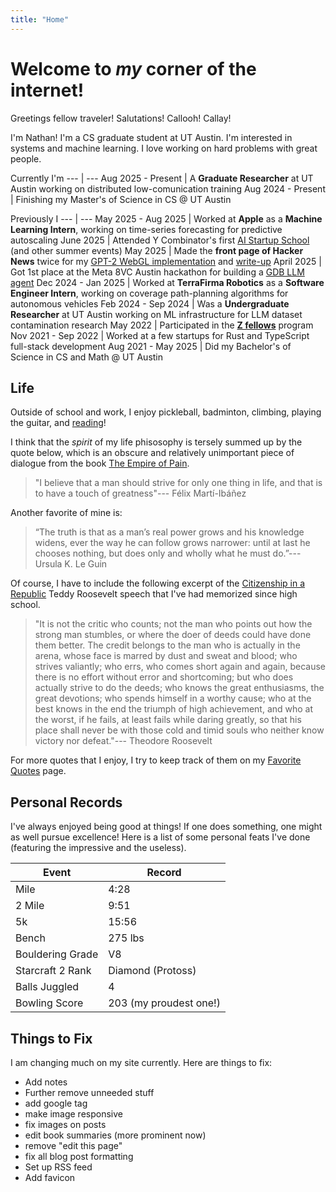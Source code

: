 ```yaml
---
title: "Home"
---
```




# Welcome to *my* corner of the internet!

Greetings fellow traveler! Salutations! Callooh! Callay!

I'm Nathan! I'm a CS graduate student at UT Austin.
I'm interested in systems and machine learning.
I love working on hard problems with great people.

Currently I'm
--- | ---
Aug 2025 - Present | A **Graduate Researcher** at UT Austin working on distributed low-comunication training
Aug 2024 - Present | Finishing my Master's of Science in CS @ UT Austin

Previously I
--- | ---
May 2025 - Aug 2025 | Worked at **Apple** as a **Machine Learning Intern**, working on time-series forecasting for predictive autoscaling
June 2025 | Attended Y Combinator's first [AI Startup School](https://events.ycombinator.com/ai-sus) (and other summer events)
May 2025 | Made the **front page of Hacker News** twice for my [GPT-2 WebGL implementation](https://github.com/nathan-barry/gpt2-webgl) and [write-up](https://nathan.rs/posts/gpu-shader-programming/)
April 2025 | Got 1st place at the Meta 8VC Austin hackathon for building a [GDB LLM agent](https://github.com/d0rbu/llamastack-austin)
Dec 2024 - Jan 2025 | Worked at **TerraFirma Robotics** as a **Software Engineer Intern**, working on coverage path-planning algorithms for autonomous vehicles
Feb 2024 - Sep 2024 | Was a **Undergraduate Researcher** at UT Austin working on ML infrastructure for LLM dataset contamination research
May 2022 | Participated in the **[Z fellows](https://www.zfellows.com)** program
Nov 2021 - Sep 2022 | Worked at a few startups for Rust and TypeScript full-stack development
Aug 2021 - May 2025 | Did my Bachelor's of Science in CS and Math @ UT Austin



## Life

Outside of school and work, I enjoy pickleball, badminton, climbing, playing the guitar, and [reading](/posts/favorite-books)!

I think that the *spirit* of my life phisosophy is tersely summed up by the quote below, which is an obscure and relatively unimportant piece of dialogue from the book [The Empire of Pain](https://en.wikipedia.org/wiki/Empire_of_Pain).

> "I believe that a man should strive for only one thing in life, and that is to have a touch of greatness"--- Félix Martí-Ibáñez

Another favorite of mine is:

> “The truth is that as a man’s real power grows and his knowledge widens, ever the way he can follow grows narrower: until at last he chooses nothing, but does only and wholly what he must do.”--- Ursula K. Le Guin

Of course, I have to include the following excerpt of the [Citizenship in a Republic](https://en.wikipedia.org/wiki/Citizenship_in_a_Republic) Teddy Roosevelt speech that I've had memorized since high school.

> "It is not the critic who counts; not the man who points out how the strong man stumbles, or where the doer of deeds could have done them better. The credit belongs to the man who is actually in the arena, whose face is marred by dust and sweat and blood; who strives valiantly; who errs, who comes short again and again, because there is no effort without error and shortcoming; but who does actually strive to do the deeds; who knows the great enthusiasms, the great devotions; who spends himself in a worthy cause; who at the best knows in the end the triumph of high achievement, and who at the worst, if he fails, at least fails while daring greatly, so that his place shall never be with those cold and timid souls who neither know victory nor defeat."--- Theodore Roosevelt

For more quotes that I enjoy, I try to keep track of them on my [Favorite Quotes](/posts/favorite-quotes) page.



## Personal Records

I've always enjoyed being good at things! If one does something, one might as well pursue excellence! Here is a list of some personal feats I've done (featuring the impressive and the useless).

Event | Record
--- | ---
Mile | 4:28
2 Mile | 9:51
5k | 15:56
Bench | 275 lbs
Bouldering Grade | V8
Starcraft 2 Rank | Diamond (Protoss)
Balls Juggled | 4
Bowling Score | 203 (my proudest one!)



## Things to Fix
I am changing much on my site currently. Here are things to fix:
- Add notes
- Further remove unneeded stuff
- add google tag
- make image responsive
- fix images on posts
- edit book summaries (more prominent now)
- remove "edit this page"
- fix all blog post formatting
- Set up RSS feed
- Add favicon
